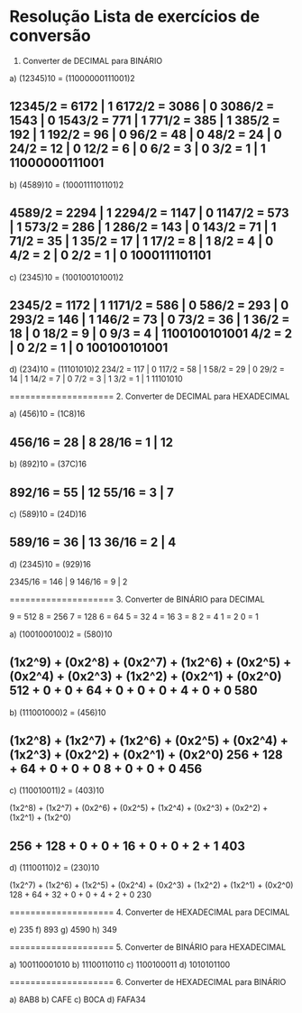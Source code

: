 # Resolução Lista de exercícios de conversão

1. Converter de DECIMAL para BINÁRIO

a) (12345)10 = (11000000111001)2

12345/2 = 6172 | 1
6172/2 = 3086 | 0
3086/2 = 1543 | 0
1543/2 = 771 | 1
771/2 = 385 | 1
385/2 = 192 | 1
192/2 = 96 | 0
96/2 = 48 | 0
48/2 = 24 | 0
24/2 = 12 | 0
12/2 = 6 | 0
6/2 = 3 | 0
3/2 = 1 | 1
11000000111001
---
b) (4589)10 = (1000111101101)2

4589/2 = 2294 | 1
2294/2 = 1147 | 0
1147/2 = 573 | 1
573/2 = 286 | 1
286/2 = 143 | 0
143/2 = 71 | 1
71/2 = 35 | 1
35/2 = 17 | 1
17/2 = 8 | 1
8/2 = 4 | 0
4/2 = 2 | 0
2/2 = 1 | 0
1000111101101
---
c) (2345)10 = (100100101001)2

2345/2 = 1172 | 1
1171/2 = 586 | 0
586/2 = 293 | 0
293/2 = 146 | 1
146/2 = 73 | 0
73/2 = 36 | 1
36/2 = 18 | 0
18/2 = 9 | 0
9/3 = 4 | 1100100101001
4/2 = 2 | 0
2/2 = 1 | 0
100100101001
---
d) (234)10  = (11101010)2
234/2 = 117 | 0
117/2 = 58 | 1
58/2 = 29 | 0
29/2 = 14 | 1
14/2 = 7 | 0
7/2 = 3 | 1
3/2 = 1 | 1
11101010

====================
2. Converter de DECIMAL para HEXADECIMAL

a) (456)10 = (1C8)16

456/16 = 28 | 8
28/16 = 1 | 12
---
b) (892)10 = (37C)16

892/16 = 55 | 12
55/16 = 3 | 7
---
c) (589)10 = (24D)16

589/16 = 36 | 13
36/16 = 2 | 4
---
d) (2345)10 = (929)16

2345/16 = 146 | 9
146/16 = 9 | 2

====================
3. Converter de BINÁRIO para DECIMAL

9 = 512
8 = 256
7 = 128
6 = 64
5 = 32
4 = 16
3 = 8
2 = 4
1 = 2
0 = 1

a) (1001000100)2 = (580)10

(1x2^9) + (0x2^8) + (0x2^7) + (1x2^6) + (0x2^5) + (0x2^4) + (0x2^3) + (1x2^2) + (0x2^1) + (0x2^0)
512 + 0 + 0 + 64 + 0 + 0 + 0 + 4 + 0 + 0
580
---
b) (111001000)2 = (456)10

(1x2^8) + (1x2^7) + (1x2^6) + (0x2^5) + (0x2^4) + (1x2^3) + (0x2^2) + (0x2^1) + (0x2^0)
256 + 128 + 64 + 0 + 0 + 0 8 + 0 + 0 + 0
456
---
c) (110010011)2 = (403)10

(1x2^8) + (1x2^7) + (0x2^6) + (0x2^5) + (1x2^4) + (0x2^3) + (0x2^2) + (1x2^1) + (1x2^0)

256 + 128 + 0 + 0 + 16 + 0 + 0 + 2 + 1
403
---
d) (11100110)2 = (230)10

(1x2^7) + (1x2^6) + (1x2^5) + (0x2^4) + (0x2^3) + (1x2^2) + (1x2^1) + (0x2^0)
128 + 64 + 32 + 0 + 0 + 4 + 2 + 0
230

====================
4. Converter de HEXADECIMAL para DECIMAL

e) 235
f) 893
g) 4590
h) 349

====================
5. Converter de BINÁRIO para HEXADECIMAL

a) 100110001010
b) 11100110110
c) 1100100011
d) 1010101100

====================
6. Converter de HEXADECIMAL para BINÁRIO

a) 8AB8
b) CAFE
c) B0CA
d) FAFA34
